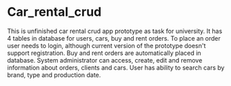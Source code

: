 # Car_rental_crud
This is unfinished car rental crud app prototype as task for university. It has 4 tables in database for users, cars, buy and rent orders. To place an order user needs to login, although current version of the prototype doesn't support registration. Buy and rent orders are automatically placed in database. System administrator can access, create, edit and remove information about orders, clients and cars. User has ability to search cars by brand, type and production date.

